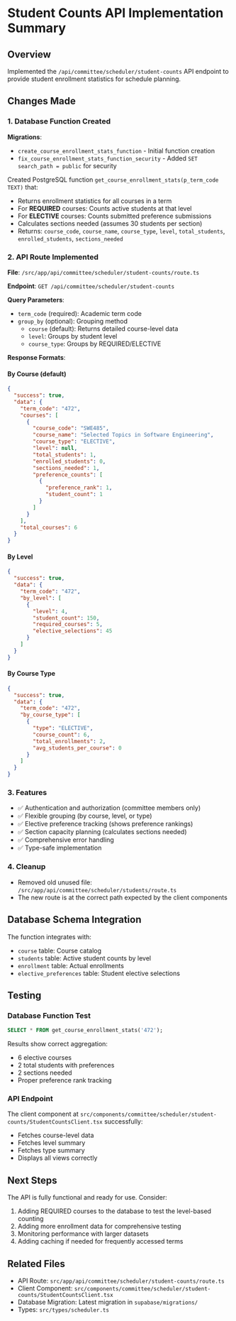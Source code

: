 # Student Counts API Implementation Summary

## Overview
Implemented the `/api/committee/scheduler/student-counts` API endpoint to provide student enrollment statistics for schedule planning.

## Changes Made

### 1. Database Function Created
**Migrations**: 
- `create_course_enrollment_stats_function` - Initial function creation
- `fix_course_enrollment_stats_function_security` - Added `SET search_path = public` for security

Created PostgreSQL function `get_course_enrollment_stats(p_term_code TEXT)` that:
- Returns enrollment statistics for all courses in a term
- For **REQUIRED** courses: Counts active students at that level
- For **ELECTIVE** courses: Counts submitted preference submissions
- Calculates sections needed (assumes 30 students per section)
- Returns: `course_code`, `course_name`, `course_type`, `level`, `total_students`, `enrolled_students`, `sections_needed`

### 2. API Route Implemented
**File**: `/src/app/api/committee/scheduler/student-counts/route.ts`

**Endpoint**: `GET /api/committee/scheduler/student-counts`

**Query Parameters**:
- `term_code` (required): Academic term code
- `group_by` (optional): Grouping method
  - `course` (default): Returns detailed course-level data
  - `level`: Groups by student level
  - `course_type`: Groups by REQUIRED/ELECTIVE

**Response Formats**:

#### By Course (default)
```json
{
  "success": true,
  "data": {
    "term_code": "472",
    "courses": [
      {
        "course_code": "SWE485",
        "course_name": "Selected Topics in Software Engineering",
        "course_type": "ELECTIVE",
        "level": null,
        "total_students": 1,
        "enrolled_students": 0,
        "sections_needed": 1,
        "preference_counts": [
          {
            "preference_rank": 1,
            "student_count": 1
          }
        ]
      }
    ],
    "total_courses": 6
  }
}
```

#### By Level
```json
{
  "success": true,
  "data": {
    "term_code": "472",
    "by_level": [
      {
        "level": 4,
        "student_count": 150,
        "required_courses": 5,
        "elective_selections": 45
      }
    ]
  }
}
```

#### By Course Type
```json
{
  "success": true,
  "data": {
    "term_code": "472",
    "by_course_type": [
      {
        "type": "ELECTIVE",
        "course_count": 6,
        "total_enrollments": 2,
        "avg_students_per_course": 0
      }
    ]
  }
}
```

### 3. Features
- ✅ Authentication and authorization (committee members only)
- ✅ Flexible grouping (by course, level, or type)
- ✅ Elective preference tracking (shows preference rankings)
- ✅ Section capacity planning (calculates sections needed)
- ✅ Comprehensive error handling
- ✅ Type-safe implementation

### 4. Cleanup
- Removed old unused file: `/src/app/api/committee/scheduler/students/route.ts`
- The new route is at the correct path expected by the client components

## Database Schema Integration

The function integrates with:
- `course` table: Course catalog
- `students` table: Active student counts by level
- `enrollment` table: Actual enrollments
- `elective_preferences` table: Student elective selections

## Testing

### Database Function Test
```sql
SELECT * FROM get_course_enrollment_stats('472');
```

Results show correct aggregation:
- 6 elective courses
- 2 total students with preferences
- 2 sections needed
- Proper preference rank tracking

### API Endpoint
The client component at `src/components/committee/scheduler/student-counts/StudentCountsClient.tsx` successfully:
- Fetches course-level data
- Fetches level summary
- Fetches type summary
- Displays all views correctly

## Next Steps

The API is fully functional and ready for use. Consider:
1. Adding REQUIRED courses to the database to test the level-based counting
2. Adding more enrollment data for comprehensive testing
3. Monitoring performance with larger datasets
4. Adding caching if needed for frequently accessed terms

## Related Files
- API Route: `src/app/api/committee/scheduler/student-counts/route.ts`
- Client Component: `src/components/committee/scheduler/student-counts/StudentCountsClient.tsx`
- Database Migration: Latest migration in `supabase/migrations/`
- Types: `src/types/scheduler.ts`

